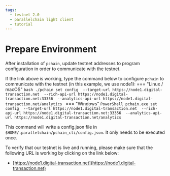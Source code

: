 ```yaml
---
tags:
  - testnet 2.0
  - parallelchain light client
  - tutorial
---
```


# Prepare Environment

After installation of `pchain`, update testnet addresses to program configuration in order to communicate with the testnet. 


If the link above is working, type the command below to configure `pchain` to communicate with the testnet (in this example, we use node1):
=== "Linux / macOS"
    ```bash
    ./pchain set config 
      --target-url https://node1.digital-transaction.net 
      --rich-api-url https://node1.digital-transaction.net:33356 
      --analytics-api-url https://node1.digital-transaction.net/analytics
    ```
=== "Windows"
    ```PowerShell
    pchain.exe set config 
      --target-url https://node1.digital-transaction.net 
      --rich-api-url https://node1.digital-transaction.net:33356 
      --analytics-api-url https://node1.digital-transaction.net/analytics
    ```

This command will write a config.json file in `$HOME/.parallelchain/pchain_cli/config.json`. It only needs to be executed once.


To verify that our testnet is live and running, please make sure that the following URL is working by clicking on the link below:

* [https://node1.digital-transaction.net](https://node1.digital-transaction.net) 
